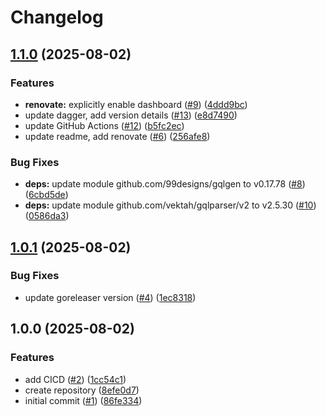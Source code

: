 # Changelog

## [1.1.0](https://github.com/hugginsio/dev/compare/v1.0.1...v1.1.0) (2025-08-02)


### Features

* **renovate:** explicitly enable dashboard ([#9](https://github.com/hugginsio/dev/issues/9)) ([4ddd9bc](https://github.com/hugginsio/dev/commit/4ddd9bc0f21df7aa3ead08c8bf94c5303df3a2db))
* update dagger, add version details ([#13](https://github.com/hugginsio/dev/issues/13)) ([e8d7490](https://github.com/hugginsio/dev/commit/e8d7490b14f5b4f3b5ecbbca04303cc70224e530))
* update GitHub Actions ([#12](https://github.com/hugginsio/dev/issues/12)) ([b5fc2ec](https://github.com/hugginsio/dev/commit/b5fc2ecfcc9ebeb7c6c1a2147ea079846fb411e0))
* update readme, add renovate ([#6](https://github.com/hugginsio/dev/issues/6)) ([256afe8](https://github.com/hugginsio/dev/commit/256afe8e140338f4d3fac3252b903dce78baf372))


### Bug Fixes

* **deps:** update module github.com/99designs/gqlgen to v0.17.78 ([#8](https://github.com/hugginsio/dev/issues/8)) ([6cbd5de](https://github.com/hugginsio/dev/commit/6cbd5dea38477bc0e83c3a04fcded9b5cd114cd8))
* **deps:** update module github.com/vektah/gqlparser/v2 to v2.5.30 ([#10](https://github.com/hugginsio/dev/issues/10)) ([0586da3](https://github.com/hugginsio/dev/commit/0586da362f360e74e0da0f25e1776a28291c648e))

## [1.0.1](https://github.com/hugginsio/dev/compare/v1.0.0...v1.0.1) (2025-08-02)


### Bug Fixes

* update goreleaser version ([#4](https://github.com/hugginsio/dev/issues/4)) ([1ec8318](https://github.com/hugginsio/dev/commit/1ec83180dd8048feb7f6d03f253bdeef99154325))

## 1.0.0 (2025-08-02)


### Features

* add CICD ([#2](https://github.com/hugginsio/dev/issues/2)) ([1cc54c1](https://github.com/hugginsio/dev/commit/1cc54c1ddcd1d2b54c1eeb6e3ca12794444f85e6))
* create repository ([8efe0d7](https://github.com/hugginsio/dev/commit/8efe0d7e75c6e281b45778dff94aed1fef6a6b7e))
* initial commit ([#1](https://github.com/hugginsio/dev/issues/1)) ([86fe334](https://github.com/hugginsio/dev/commit/86fe334bf40f52373c755cd40278468a16386c2c))
